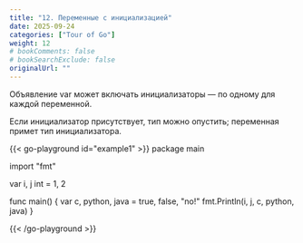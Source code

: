 ```yaml
---
title: "12. Переменные с инициализацией"
date: 2025-09-24
categories: ["Tour of Go"]
weight: 12
# bookComments: false
# bookSearchExclude: false
originalUrl: ""
---
```

  
Объявление var может включать инициализаторы — по одному для каждой переменной.

Если инициализатор присутствует, тип можно опустить; переменная примет тип инициализатора.

{{< go-playground id="example1" >}}
package main

import "fmt"

var i, j int = 1, 2

func main() {
    var c, python, java = true, false, "no!"
    fmt.Println(i, j, c, python, java)
}


{{< /go-playground >}} 